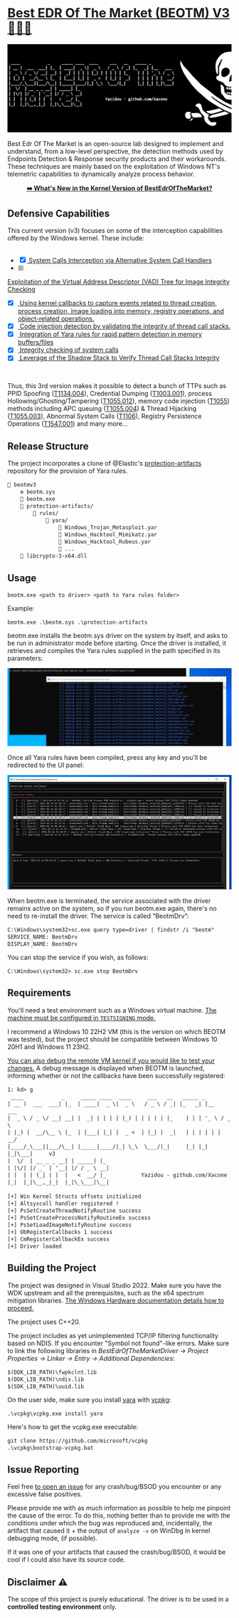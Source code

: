 
# <a href="https://xacone.github.io/BestEdrOfTheMarketV3.html"> Best EDR Of The Market (BEOTM) V3 🐲🏴‍☠️ </a>

<img src="Assets/beotm_banner.png">

Best Edr Of The Market is an open-source lab designed to implement and understand, from a low-level perspective, the detection methods used by Endpoints Detection & Response security products and their workarounds. These techniques are mainly based on the exploitation of Windows NT's telemetric capabilities to dynamically analyze process behavior.

<div align="center">
<u><b><a href="https://xacone.github.io/BestEdrOfTheMarketV3.html">➡️​ What's New in the Kernel Version of BestEdrOfTheMarket? </a></b></u>
</div>

<h2>Defensive Capabilities</h2>
This current version (v3) focuses on some of the interception capabilities offered by the Windows kernel. These include:
<br><br>

- [x] <a href="https://xacone.github.io/BestEdrOfTheMarketV3.html#4"> System Calls Interception via Alternative System Call Handlers  </a><br>
- [x] <a href="https://xacone.github.io/BestEdrOfTheMarketV3.html#3"> 
Exploitation of the Virtual Address Descriptor (VAD) Tree for Image Integrity Checking  </a><br>
- [x] <a href="https://xacone.github.io/BestEdrOfTheMarketV3.html#2"> Using kernel callbacks to capture events related to thread creation, process creation, image loading into memory, registry operations, and object-related operations. </a><br>
- [x] <a href="https://xacone.github.io/BestEdrOfTheMarketV3.html#5"> Code injection detection by validating the integrity of thread call stacks. </a><br>
- [x] <a href="https://xacone.github.io/BestEdrOfTheMarketV3.html#4"> Integration of Yara rules for rapid pattern detection in memory buffers/files </a><br>
- [x] <a href="https://xacone.github.io/BestEdrOfTheMarketV3.html#4"> Integrity checking of system calls </a><br>
- [x] <a href="https://xacone.github.io/BestEdrOfTheMarketV3.html#6"> Leverage of the Shadow Stack to Verify Thread Call Stacks Integrity </a><br>

<br>

Thus, this 3rd version makes it possible to detect a bunch of TTPs such as PPID Spoofing (<a href="https://attack.mitre.org/techniques/T1134/004/">T1134.004</a>), Credential Dumping (<a href="https://attack.mitre.org/techniques/T1003/001/">T1003.001</a>), process Hollowing/Ghosting/Tampering (<a href="https://attack.mitre.org/techniques/T1055/012/">T1055.012</a>), memory code injection (<a href="https://attack.mitre.org/techniques/T1055/">T1055</a>) methods including APC queuing (<a href="https://attack.mitre.org/techniques/T1055/004/">T1055.004</a>) & Thread Hijacking (<a href="https://attack.mitre.org/techniques/T1055/003/">T1055.003</a>), Abnormal System Calls (<a href="https://attack.mitre.org/techniques/T1106/">T1106</a>), Registry Persistence Operations (<a href="https://attack.mitre.org/techniques/T1547/001/">T1547.001</a>) and many more...

<h2>Release Structure</h2>

The project incorporates a clone of @Elastic's <a href="">protection-artifacts</a> repository for the provision of Yara rules. 

```
📁 beotmv3
    ⚙️ beotm.sys
    📄 beotm.exe
    📁 protection-artifacts/
        📁 rules/
            📁 yara/
                📄 Windows_Trojan_Metasploit.yar
                📄 Windows_Hacktool_Mimikatz.yar
                📄 Windows_Hacktool_Rubeus.yar
                📄 ...
    📄 libcrypto-3-x64.dll
```

<h2>Usage</h2>

```
beotm.exe <path to driver> <path to Yara rules folder>
```

Example:
```
beotm.exe .\beotm.sys .\protection-artifacts
```
beotm.exe installs the beotm.sys driver on the system by itself, and asks to be run in administrator mode before starting. Once the driver is installed, it retrieves and compiles the Yara rules supplied in the path specified in its parameters:

![Yara Rules Compiling](Assets/beotm_yara_rules_compiling.png)

Once all Yara rules have been compiled, press any key and you'll be redirected to the UI panel:

![BEOTM Ui](Assets/beotm_simple_ui_panel.png)

When beotm.exe is terminated, the service associated with the driver remains active on the system, so if you run beotm.exe again, there's no need to re-install the driver. The service is called “BeotmDrv”:

```
C:\Windows\system32>sc.exe query type=driver | findstr /i "beotm"
SERVICE_NAME: BeotmDrv
DISPLAY_NAME: BeotmDrv
```
You can stop the service if you wish, as follows:
```
C:\Windows\system32> sc.exe stop BeotmDrv 
```

<h2>Requirements</h2>

You'll need a test environment such as a Windows virtual machine. <a href="https://learn.microsoft.com/en-us/windows-hardware/drivers/install/the-testsigning-boot-configuration-option#enable-or-disable-use-of-test-signed-code">The machine must be configured in ``TESTSIGNING`` mode.</a>

I recommend a Windows 10 22H2 VM (this is the version on which BEOTM was tested), but the project should be compatible between Windows 10 20H1 and Windows 11 23H2.

<a href="https://www.apriorit.com/dev-blog/kernel-driver-debugging-with-windbg">You can also debug the remote VM kernel if you would like to test your changes.</a> A debug message is displayed when BEOTM is launched, informing whether or not the callbacks have been successfully registered:

```
1: kd> g
 ____            _     _____ ____  ____     ___   __   _____ _          
| __ )  ___  ___| |_  | ____|  _ \|  _ \   / _ \ / _| |_   _| |__   ___ 
|  _ \ / _ \/ __| __| |  _| | | | | |_) | | | | | |_    | | | '_ \ / _ \
| |_) |  __/\__ \ |_  | |___| |_| |  _ <  | |_| |  _|   | | | | | |  __/
|____/_\___||___/\__| |_____|____/|_| \_\  \___/|_|     |_| |_| |_|\___|     v3
|  \/  | __ _ _ __| | _____| |_                                         
| |\/| |/ _` | '__| |/ / _ \ __|                                        
| |  | | (_| | |  |   <  __/ |_           Yazidou - github.com/Xacone  
|_|  |_|\__,_|_|  |_|\_\___|\__|                                        

[+] Win Kernel Structs offsets initialized
[+] Altsyscall handler registered !
[+] PsSetCreateThreadNotifyRoutine success
[+] PsSetCreateProcessNotifyRoutineEx success
[+] PsSetLoadImageNotifyRoutine success
[+] ObRegisterCallbacks 1 success
[+] CmRegisterCallbackEx success
[+] Driver loaded
```

<h2>Building the Project</h2>

The project was designed in Visual Studio 2022. Make sure you have the WDK upstream and all the prerequisites, such as the x64 spectrum mitigation libraries. <a href="https://learn.microsoft.com/en-us/windows-hardware/drivers/download-the-wdk">The Windows Hardware documentation details how to proceed.</a>

The project uses C++20.

The project includes as yet unimplemented TCP/IP filtering functionality based on NDIS. If you encounter "Symbol not found"-like errors. Make sure to link the following libraries in <i>BestEdrOfTheMarketDriver -> Project Properties -> Linker -> Entry -> Additional Dependencies</i>:

```
$(DDK_LIB_PATH)\fwpkclnt.lib
$(DDK_LIB_PATH)\ndis.lib
$(SDK_LIB_PATH)\uuid.lib
```

On the user side, make sure you install <a href="https://vcpkg.link/ports/yara">yara</a> with <a href="https://github.com/microsoft/vcpkg">vcpkg</a>:

```
.\vcpkg\vcpkg.exe install yara
```

Here's how to get the vcpkg.exe executable:
```
git clone https://github.com/microsoft/vcpkg
.\vcpkg\bootstrap-vcpkg.bat
```

<h2>Issue Reporting</h2>

Feel free <a href="https://github.com/Xacone/BestEdrOfTheMarket/issues">to open an issue</a> for any crash/bug/BSOD you encounter or any excessive false positives.

Please provide me with as much information as possible to help me pinpoint the cause of the error. To do this, nothing better than to provide me with the conditions under which the bug was reproduced and, incidentally, the artifact that caused it + the output of `analyze -v` on WinDbg in kernel debugging mode, (if possible).

If it was one of your artifacts that caused the crash/bug/BSOD, it would be cool if I could also have its source code. 

<h2>Disclaimer ⚠️</h2>

The scope of this project is purely educational. The driver is to be used in a **controlled testing environment** only.
